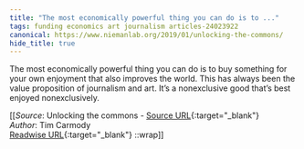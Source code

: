 ```yaml
---
title: "The most economically powerful thing you can do is to ..."
tags: funding economics art journalism articles-24023922
canonical: https://www.niemanlab.org/2019/01/unlocking-the-commons/
hide_title: true
---
```


The most economically powerful thing you can do is to buy something for your own enjoyment that also improves the world. This has always been the value proposition of journalism and art. It’s a nonexclusive good that’s best enjoyed nonexclusively.


[[_Source_: Unlocking the commons - [Source URL](https://www.niemanlab.org/2019/01/unlocking-the-commons/){:target="_blank"}<br>
_Author_: Tim Carmody<br>
[Readwise URL](https://readwise.io/open/469759901){:target="_blank"}
::wrap]]